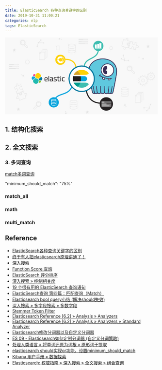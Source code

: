 ```yaml
---
title: ElasticSearch 各种查询关键字的区别
date: 2019-10-31 11:00:21
categories: nlp
tags: ElasticSearch
---
```


<img src="/images/elastic/elastic-keyword-1.jpg" width="550" alt="ElasticSearch" />

<!-- more -->

## 1. 结构化搜索

## 2. 全文搜索

### 3. 多词查询

[match多词查询](https://www.elastic.co/guide/cn/elasticsearch/guide/current/match-multi-word.html)

"minimum_should_match": "75%"

### match_all

### math

### multi_match


## Reference

- [ElasticSearch各种查询关键字的区别][1]
- [终于有人把elasticsearch原理讲通了！][2]
- [深入搜索][3]
- [Function Score 查询][4]
- [ElasticSearch 评分排序][5]
- [深入搜索 » 控制相关度][6]
- [19 个很有用的 ElasticSearch 查询语句][7]
- [ElasticSearch查询 第四篇：匹配查询（Match）][8]
- [Elasticsearch bool query小结 (解决should失效)][9]
- [深入搜索 » 多字段搜索 » 多数字段][10]
- [Stemmer Token Filter][11]
- [Elasticsearch Reference [6.2] » Analysis » Analyzers][12]
- [Elasticsearch Reference [6.2] » Analysis » Analyzers » Standard Analyzer][13]
- [Elasticsearch修改分词器以及自定义分词器][14]
- [ES 09 - Elasticsearch如何定制分词器 (自定义分词策略)][15]
- [处理人类语言 » 将单词还原为词根 » 原形词干提取][16]
- [elasticsearch should实现or功能，设置minimum_should_match][17]
- [Kibana 用户手册 » 数据探索][18]
- [Elasticsearch: 权威指南 » 深入搜索 » 全文搜索 » 组合查询][19]

[1]: https://my.oschina.net/weiweiblog/blog/1574020
[2]: https://mp.weixin.qq.com/s/dn1n2FGwG9BNQuJUMVmo7w
[3]: https://wjw465150.github.io/Elasticsearch/3_2_DeepSearch.html#
[4]: http://doc.codingdict.com/elasticsearch/251/
[5]: https://www.cnblogs.com/wangiqngpei557/p/10423875.html
[6]: https://www.elastic.co/guide/cn/elasticsearch/guide/current/controlling-relevance.html
[7]: https://n3xtchen.github.io/n3xtchen/elasticsearch/2017/07/05/elasticsearch-23-useful-query-example
[8]: https://www.cnblogs.com/ljhdo/p/4577065.html
[9]: https://juejin.im/post/5c180f0df265da6124155db5
[10]: https://www.elastic.co/guide/cn/elasticsearch/guide/current/most-fields.html#most-fields
[11]: https://www.elastic.co/guide/en/elasticsearch/reference/2.2/analysis-stemmer-tokenfilter.html
[12]: https://www.elastic.co/guide/en/elasticsearch/reference/6.2/analysis-analyzers.html
[13]: https://www.elastic.co/guide/en/elasticsearch/reference/6.2/analysis-standard-analyzer.html
[14]: https://blog.csdn.net/shuimofengyang/article/details/88973597
[15]: https://www.cnblogs.com/shoufeng/p/10562746.html
[16]: https://www.elastic.co/guide/cn/elasticsearch/guide/current/stemming-in-situ.html
[17]: https://my.oschina.net/u/3625378/blog/1492575
[18]: https://www.elastic.co/guide/cn/kibana/current/discover.html
[19]: https://www.elastic.co/guide/cn/elasticsearch/guide/current/bool-query.html